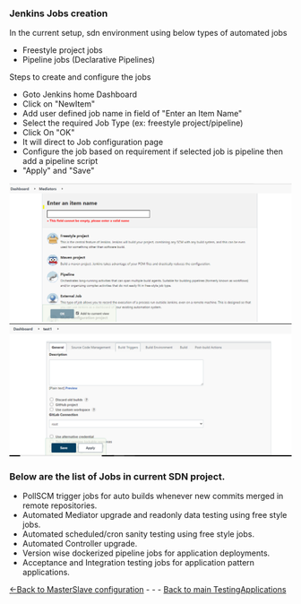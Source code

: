 ### Jenkins Jobs  creation
In the current setup, sdn environment using below types of automated jobs 
* Freestyle project jobs
* Pipeline jobs (Declarative Pipelines)

Steps to create and configure the jobs
*   Goto Jenkins home Dashboard
   *   Click on "NewItem"
   *   Add user defined job name in field of "Enter an Item Name"
   *   Select the required Job Type (ex: freestyle project/pipeline)
   *   Click On "OK"
   *   It will direct to Job configuration page
   *   Configure the job based on requirement if selected job is pipeline then add a pipeline script
   *  "Apply" and "Save"

![Example select job type](./Images/SelectJobType.PNG)
![Example job](./Images/Configurefreestylejob.PNG)

### Below are the list of Jobs in current SDN project.

- PollSCM trigger jobs for auto builds whenever new commits merged in remote repositories.
- Automated Mediator upgrade and readonly data testing using free style jobs.
- Automated scheduled/cron sanity testing using free style jobs.
- Automated Controller upgrade.
- Version wise dockerized pipeline jobs for application deployments.
- Acceptance and Integration testing jobs for application pattern applications.

[<-Back to MasterSlave configuration](./MasterSlaveConfiguration.md) - - - [Back to main TestingApplications](../../../TestingApplications.md)
